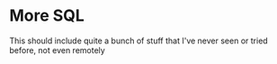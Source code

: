 # More SQL

This should include quite a bunch of stuff that I've never seen or tried before, not even remotely
